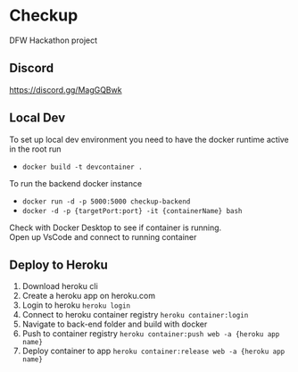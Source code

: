 # Checkup
DFW Hackathon project

## Discord
https://discord.gg/MagGQBwk

## Local Dev
To set up local dev environment you need to have the docker runtime active
in the root run 
 - `docker build -t devcontainer .`

To run the backend docker instance
 - `docker run -d -p 5000:5000 checkup-backend`
 - `docker -d -p {targetPort:port} -it {containerName} bash`

Check with Docker Desktop to see if container is running. \
Open up VsCode and connect to running container

## Deploy to Heroku
1. Download heroku cli
1. Create a heroku app on heroku.com
1. Login to heroku `heroku login`
1. Connect to heroku container registry `heroku container:login`
1. Navigate to back-end folder and build with docker
1. Push to container registry `heroku container:push web -a {heroku app name}`
1. Deploy container to app `heroku container:release web -a {heroku app name}`
